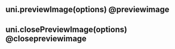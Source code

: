 ## uni.previewImage(options) @previewimage

<!-- UTSAPIJSON.previewImage.description -->

<!-- UTSAPIJSON.previewImage.compatibility -->

<!-- UTSAPIJSON.previewImage.param -->

<!-- UTSAPIJSON.previewImage.returnValue -->

<!-- UTSAPIJSON.previewImage.example -->

<!-- UTSAPIJSON.previewImage.tutorial -->

## uni.closePreviewImage(options) @closepreviewimage

<!-- UTSAPIJSON.closePreviewImage.description -->

<!-- UTSAPIJSON.closePreviewImage.compatibility -->

<!-- UTSAPIJSON.closePreviewImage.param -->

<!-- UTSAPIJSON.closePreviewImage.returnValue -->

<!-- UTSAPIJSON.closePreviewImage.example -->

<!-- UTSAPIJSON.closePreviewImage.tutorial -->

<!-- UTSAPIJSON.general_type.name -->

<!-- UTSAPIJSON.general_type.param -->
